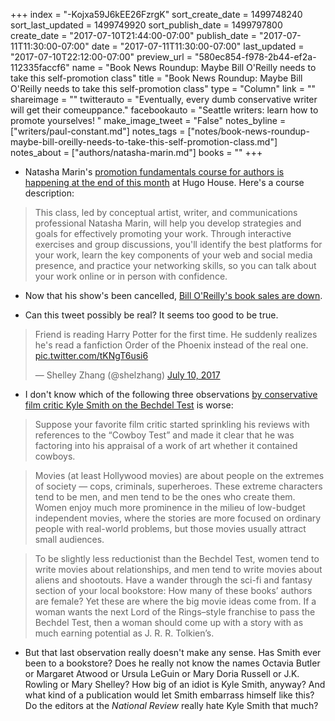 +++
index = "-Kojxa59J6kEE26FzrgK"
sort_create_date = 1499748240
sort_last_updated = 1499749920
sort_publish_date = 1499797800
create_date = "2017-07-10T21:44:00-07:00"
publish_date = "2017-07-11T11:30:00-07:00"
date = "2017-07-11T11:30:00-07:00"
last_updated = "2017-07-10T22:12:00-07:00"
preview_url = "580ec854-f978-2b44-ef2a-112335faccf6"
name = "Book News Roundup: Maybe Bill O'Reilly needs to take this self-promotion class"
title = "Book News Roundup: Maybe Bill O'Reilly needs to take this self-promotion class"
type = "Column"
link = ""
shareimage = ""
twitterauto = "Eventually, every dumb conservative writer will get their comeuppance."
facebookauto = "Seattle writers: learn how to promote yourselves! "
make_image_tweet = "False"
notes_byline = ["writers/paul-constant.md"]
notes_tags = ["notes/book-news-roundup-maybe-bill-oreilly-needs-to-take-this-self-promotion-class.md"]
notes_about = ["authors/natasha-marin.md"]
books = ""
+++
* Natasha Marin's [promotion fundamentals course for authors is happening at the end of this month](http://promotionfundamentals2017.bpt.me/) at Hugo House. Here's a course description:

<blockquote>This class, led by conceptual artist, writer, and communications professional Natasha Marin, will help you develop strategies and goals for effectively promoting your work. Through interactive exercises and group discussions, you'll identify the best platforms for your work, learn the key components of your web and social media presence, and practice your networking skills, so you can talk about your work online or in person with confidence.</blockquote>

* Now that his show's been cancelled, [Bill O'Reilly's book sales are down](https://www.mhpbooks.com/good-news-everyone-bill-oreillys-book-sales-are-down/). 

* Can this tweet possibly be real? It seems too good to be true.

<blockquote class="twitter-tweet" data-lang="en"><p lang="en" dir="ltr">Friend is reading Harry Potter for the first time. He suddenly realizes he&#39;s read a fanfiction Order of the Phoenix instead of the real one. <a href="https://t.co/tKNgT6usi6">pic.twitter.com/tKNgT6usi6</a></p>&mdash; Shelley Zhang (@shelzhang) <a href="https://twitter.com/shelzhang/status/884496110454288384">July 10, 2017</a></blockquote>

* I don't know which of the following three observations [by conservative film critic Kyle Smith on the Bechdel Test](http://www.nationalreview.com/article/449340/bechdel-test-feminist-litmus-test-movies-useless-political-correctness) is worse:

<blockquote>Suppose your favorite film critic started sprinkling his reviews with references to the “Cowboy Test” and made it clear that he was factoring into his appraisal of a work of art whether it contained cowboys.</blockquote>

<blockquote>Movies (at least Hollywood movies) are about people on the extremes of society — cops, criminals, superheroes. These extreme characters tend to be men, and men tend to be the ones who create them. Women enjoy much more prominence in the milieu of low-budget independent movies, where the stories are more focused on ordinary people with real-world problems, but those movies usually attract small audiences.</blockquote>

<blockquote>To be slightly less reductionist than the Bechdel Test, women tend to write movies about relationships, and men tend to write movies about aliens and shootouts. Have a wander through the sci-fi and fantasy section of your local bookstore: How many of these books’ authors are female? Yet these are where the big movie ideas come from. If a woman wants the next Lord of the Rings–style franchise to pass the Bechdel Test, then a woman should come up with a story with as much earning potential as J. R. R. Tolkien’s.</blockquote>

* But that last observation really doesn't make any sense. Has Smith ever been to a bookstore? Does he really not know the names Octavia Butler or Margaret Atwood or Ursula LeGuin or Mary Doria Russell or J.K. Rowling or Mary Shelley? How big of an idiot is Kyle Smith, anyway? And what kind of a publication would let Smith embarrass himself like this? Do the editors at the *National Review* really hate Kyle Smith that much?